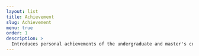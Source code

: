 ```yaml
---
layout: list
title: Achievement
slug: Achievement
menu: true
order: 1
description: >
  Introduces personal achievements of the undergraduate and master's courses.
---
```

